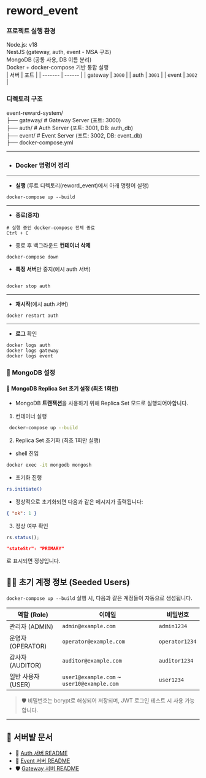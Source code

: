 # reword_event

### 프로젝트 실행 환경

Node.js: v18  
NestJS (gateway, auth, event - MSA 구조)  
MongoDB (공통 사용, DB 이름 분리)  
Docker + docker-compose 기반 통합 실행  
| 서버 | 포트 |
| ------- | ------ |
| gateway | `3000` |
| auth | `3001` |
| event | `3002` |

### 디렉토리 구조

event-reward-system/  
├── gateway/ # Gateway Server (포트: 3000)  
├── auth/ # Auth Server (포트: 3001, DB: auth_db)  
├── event/ # Event Server (포트: 3002, DB: event_db)  
├── docker-compose.yml

---

- ### Docker 명령어 정리

---

- **실행** (루트 디렉토리(reword_event)에서 아래 명령어 실행)

```
docker-compose up --build
```

---

- **종료(중지)**

```
# 실행 중인 docker-compose 전체 종료
Ctrl + C
```

- 종료 후 백그라운드 **컨테이너 삭제**

```
docker-compose down
```

- **특정 서버**만 중지(예시 auth 서버)

```

docker stop auth
```

---

- **재시작**(예시 auth 서버)

```
docker restart auth
```

---

- **로그** 확인

```
docker logs auth
docker logs gateway
docker logs event
```

### 🧱 MongoDB 설정

#### 🧩 MongoDB Replica Set 초기 설정 (최초 1회만)

- MongoDB **트랜잭션**을 사용하기 위해 Replica Set 모드로 실행되어야합니다.

1. 컨테이너 실행

```bash
 docker-compose up --build
```

2. Replica Set 초기화 (최초 1회만 실행)

- shell 진입

```bash
docker exec -it mongodb mongosh
```

- 초기화 진행

```bash
rs.initiate()
```

- 정상적으로 초기화되면 다음과 같은 메시지가 출력됩니다:

```json
{ "ok": 1 }
```

3. 정상 여부 확인

```js
rs.status();
```

```json
"stateStr": "PRIMARY"
```

로 표시되면 정상입니다.

## 🧑‍💼 초기 계정 정보 (Seeded Users)

`docker-compose up --build` 실행 시, 다음과 같은 계정들이 자동으로 생성됩니다.

| 역할 (Role)        | 이메일                                     | 비밀번호       |
| ------------------ | ------------------------------------------ | -------------- |
| 관리자 (ADMIN)     | `admin@example.com`                        | `admin1234`    |
| 운영자 (OPERATOR)  | `operator@example.com`                     | `operator1234` |
| 감사자 (AUDITOR)   | `auditor@example.com`                      | `auditor1234`  |
| 일반 사용자 (USER) | `user1@example.com` ~ `user10@example.com` | `user1234`     |

> 🛡️ 비밀번호는 bcrypt로 해싱되어 저장되며, JWT 로그인 테스트 시 사용 가능합니다.

---

## 📂 서버뱔 문서

- 🔐 [Auth 서버 README](./auth/README.md)
- 🎯 [Event 서버 README](./event/README.md)
- 🛡️ [Gateway 서버 README](./gateway/README.md)
